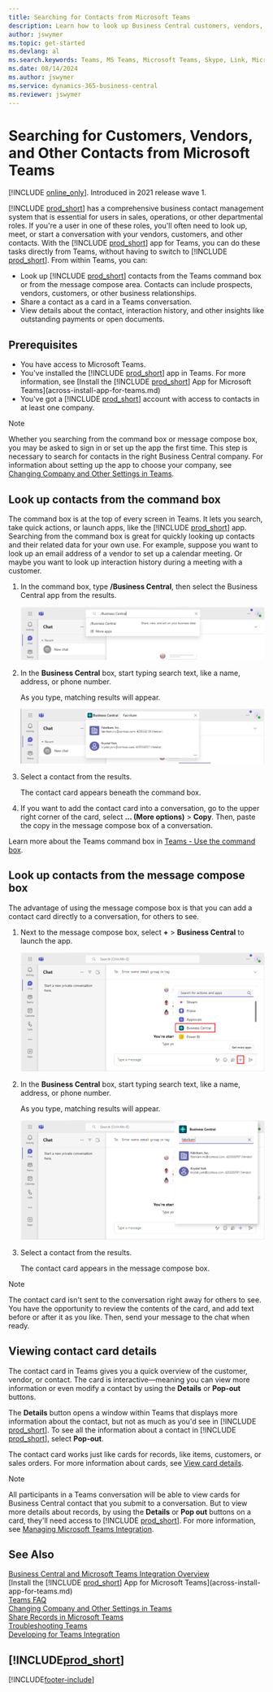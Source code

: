 ```yaml
---
title: Searching for Contacts from Microsoft Teams 
description: Learn how to look up Business Central customers, vendors, and other contacts from Microsoft Teams.
author: jswymer
ms.topic: get-started
ms.devlang: al
ms.search.keywords: Teams, MS Teams, Microsoft Teams, Skype, Link, Microsoft 365, contacts, search, messaging extensions
ms.date: 08/14/2024
ms.author: jswymer
ms.service: dynamics-365-business-central
ms.reviewer: jswymer
---
```


# Searching for Customers, Vendors, and Other Contacts from Microsoft Teams

[!INCLUDE [online_only](includes/online_only.md)]. Introduced in 2021 release wave 1.

[!INCLUDE [prod_short](includes/prod_short.md)] has a comprehensive business contact management system that is essential for users in sales, operations, or other departmental roles. If you're a user in one of these roles, you'll often need to look up, meet, or start a conversation with your vendors, customers, and other contacts. With the [!INCLUDE [prod_short](includes/prod_short.md)] app for Teams, you can do these tasks directly from Teams, without having to switch to [!INCLUDE [prod_short](includes/prod_short.md)]. From within Teams, you can:

- Look up [!INCLUDE [prod_short](includes/prod_short.md)] contacts from the Teams command box or from the message compose area. Contacts can include prospects, vendors, customers, or other business relationships.
- Share a contact as a card in a Teams conversation.
- View details about the contact, interaction history, and other insights like outstanding payments or open documents.

## Prerequisites

- You have access to Microsoft Teams.
- You've installed the [!INCLUDE [prod_short](includes/prod_short.md)] app in Teams. For more information, see [Install the [!INCLUDE [prod_short](includes/prod_short.md)] App for Microsoft Teams](across-install-app-for-teams.md)
- You've got a [!INCLUDE [prod_short](includes/prod_short.md)] account with access to contacts in at least one company.

> [!NOTE]
> Whether you searching from the command box or message compose box, you may be asked to sign in or set up the app the first time. This step is necessary to search for contacts in the right Business Central company. For information about setting up the app to choose your company, see [Changing Company and Other Settings in Teams](across-teams-settings.md).

## Look up contacts from the command box

The command box is at the top of every screen in Teams. It lets you search, take quick actions, or launch apps, like the [!INCLUDE [prod_short](includes/prod_short.md)] app. Searching from the command box is great for quickly looking up contacts and their related data for your own use. For example, suppose you want to look up an email address of a vendor to set up a calendar meeting. Or maybe you want to look up interaction history during a meeting with a customer.

1. In the command box, type **/Business Central**, then select the Business Central app from the results.

    ![Open Business Central app  to search for contacts from command box.](media/teams-contacts-command-1b.png)

2. In the **Business Central** box, start typing search text, like a name, address, or phone number.

    As you type, matching results will appear.

    ![Search Business Central contacts from command box in Teams.](media/teams-contacts-command-3.png)
3. Select a contact from the results.

    The contact card appears beneath the command box.

4. If you want to add the contact card into a conversation, go to the upper right corner of the card, select **... (More options)** > **Copy**. Then, paste the copy in the message compose box of a conversation.  

Learn more about the Teams command box in [Teams - Use the command box](https://support.microsoft.com/en-us/office/use-the-command-box-13c4e429-7324-4886-b377-5dbed539193b).

## Look up contacts from the message compose box

The advantage of using the message compose box is that you can add a contact card directly to a conversation, for others to see.

1. Next to the message compose box, select **+** > **Business Central** to launch the app.

    ![Open Business Central app to search for contacts from message box.](media/teams-contacts-message-box-2.png)

2. In the **Business Central** box, start typing search text, like a name, address, or phone number.

    As you type, matching results will appear.

    ![Search for Business Central contacts from message box.](media/teams-contacts-6.png)
3. Select a contact from the results.

    The contact card appears in the message compose box.

> [!NOTE]
> The contact card isn't sent to the conversation right away for others to see. You have the opportunity to review the contents of the card, and add text before or after it as you like. Then, send your message to the chat when ready.

## Viewing contact card details

The contact card in Teams gives you a quick overview of the customer, vendor, or contact. The card is interactive&mdash;meaning you can view more information or even modify a contact by using the **Details** or **Pop-out** buttons.

The **Details** button opens a window within Teams that displays more information about the contact, but not as much as you'd see in [!INCLUDE [prod_short](includes/prod_short.md)]. To see all the information about a contact in [!INCLUDE [prod_short](includes/prod_short.md)], select **Pop-out**.

The contact card works just like cards for records, like items, customers, or sales orders. For more information about cards, see [View card details](across-working-with-teams.md#view-card-details).

> [!NOTE]
> All participants in a Teams conversation will be able to view cards for Business Central contact that you submit to a conversation. But to view more details about records, by using the **Details** or **Pop out** buttons on a card, they'll need access to [!INCLUDE [prod_short](includes/prod_short.md)]. For more information, see [Managing Microsoft Teams Integration](admin-teams-integration.md#minimum-requirements-1).

## See Also

[Business Central and Microsoft Teams Integration Overview](across-teams-overview.md)  
[Install the [!INCLUDE [prod_short](includes/prod_short.md)] App for Microsoft Teams](across-install-app-for-teams.md)  
[Teams FAQ](teams-faq.md)  
[Changing Company and Other Settings in Teams](across-teams-settings.md)  
[Share Records in Microsoft Teams](across-working-with-teams.md)  
[Troubleshooting Teams](admin-teams-troubleshooting.md)  
[Developing for Teams Integration](/dynamics365/business-central/dev-itpro/developer/devenv-develop-for-teams)  

## [!INCLUDE[prod_short](includes/free_trial_md.md)]  


[!INCLUDE[footer-include](includes/footer-banner.md)]